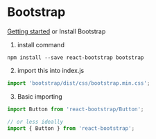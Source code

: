 # Bootstrap	

[Getting started](https://react-bootstrap.github.io/getting-started/introduction/) or Install Bootstrap

1. install command

```shell
npm install --save react-bootstrap bootstrap
```

2. import this into index.js

```javascript
import 'bootstrap/dist/css/bootstrap.min.css';
```

3. Basic importing

```javascript
import Button from 'react-bootstrap/Button';

// or less ideally
import { Button } from 'react-bootstrap';
```

